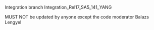 Integration branch Integration_Rel17_SA5_141_YANG

MUST NOT be updated by anyone except the code moderator Balazs Lengyel
